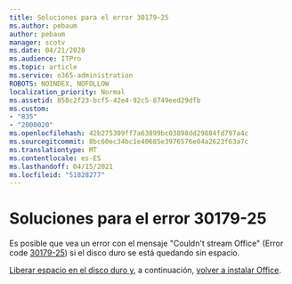 ```yaml
---
title: Soluciones para el error 30179-25
ms.author: pebaum
author: pebaum
manager: scotv
ms.date: 04/21/2020
ms.audience: ITPro
ms.topic: article
ms.service: o365-administration
ROBOTS: NOINDEX, NOFOLLOW
localization_priority: Normal
ms.assetid: 858c2f23-bcf5-42e4-92c5-8749eed29dfb
ms.custom:
- "835"
- "2000020"
ms.openlocfilehash: 42b275309ff7a63899bc03898dd29884fd797a4c
ms.sourcegitcommit: 8bc60ec34bc1e40685e3976576e04a2623f63a7c
ms.translationtype: MT
ms.contentlocale: es-ES
ms.lasthandoff: 04/15/2021
ms.locfileid: "51828277"
---
```

# <a name="solutions-for-error-30179-25"></a>Soluciones para el error 30179-25

Es posible que vea un error con el mensaje "Couldn't stream Office" (Error code [30179-25](https://support.office.com/article/e40d3c7d-98f6-4284-94a0-882beaa44593?wt.mc_id=Alchemy_ClientDIA)) si el disco duro se está quedando sin espacio.
  
[Liberar espacio en el disco duro y,](https://support.microsoft.com/help/12425/windows-10-free-up-drive-space) a continuación, [volver a instalar Office](https://portal.office.com/OLS/MySoftware.aspx).
  